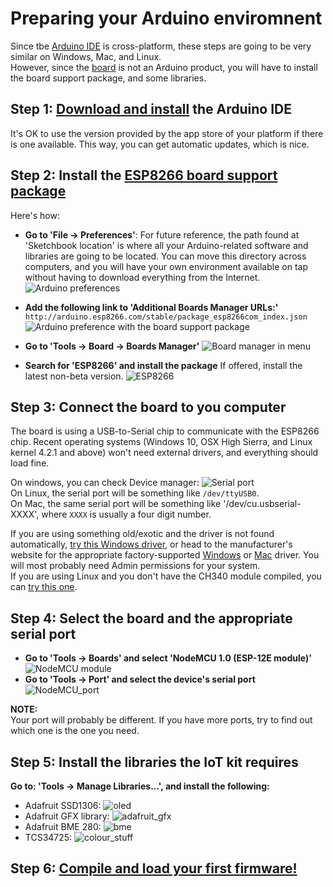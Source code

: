 # Preparing your Arduino enviromnent

Since tbe [Arduino IDE](https://www.arduino.cc/en/Main/Software) is cross-platform, these steps are going to be very similar on Windows, Mac, and Linux.  
However, since the [board](nodemcu_intro.md) is not an Arduino product, you will have to install the board support package, and some libraries.

## Step 1: [Download and install](https://www.arduino.cc/en/Main/Software) the Arduino IDE

It's OK to use the version provided by the app store of your platform if there is one available. This way, you can get automatic updates, which is nice.

## Step 2: Install the [ESP8266 board support package](http://arduino.esp8266.com/Arduino/versions/2.0.0/doc/installing.html)

Here's how:
-  **Go to 'File -> Preferences'**:
For future reference, the path found at 'Sketchbook location' is where all your Arduino-related software and libraries are going to be located. You can move this directory across computers, and you will have your own environment available on tap without having to download everything from the Internet. 
![Arduino preferences](images/arduino_prefs.png)

- **Add the following link to 'Additional Boards Manager URLs:'**
`http://arduino.esp8266.com/stable/package_esp8266com_index.json`
![Arduino preference with the board support package](images/addon_url_added.png)

- **Go to 'Tools -> Board -> Boards Manager'**
![Board manager in menu](images/board_manager_access.png)

- **Search for 'ESP8266' and install the package**
If offered, install the latest non-beta version.
![ESP8266](images/esp8266_selected.png)

## Step 3: Connect the board to you computer

The board is using a USB-to-Serial chip to communicate with the ESP8266 chip. Recent operating systems (Windows 10, OSX High Sierra, and Linux kernel 4.2.1 and above) won't need external drivers, and everything should load fine.  

On windows, you can check Device manager:
![Serial port](images/serial_ports.png)  
On Linux, the serial port will be something like `/dev/ttyUSB0`.  
On Mac, the same serial port will be something like '/dev/cu.usbserial-XXXX', where `XXXX` is usually a four digit number.

If you are using something old/exotic and the driver is not found automatically, [try this Windows driver](https://github.com/HobbyComponents/CH340-Drivers), or head to the manufacturer's website for the appropriate factory-supported [Windows](http://www.wch.cn/download/CH341SER_EXE.html) or [Mac](http://www.wch.cn/download/CH341SER_MAC_ZIP.html) driver. You will most probably need Admin permissions for your system.  
If you are using Linux and you don't have the CH340 module compiled, you can [try this one](https://github.com/juliagoda/CH341SER).

## Step 4: Select the board and the appropriate serial port
- **Go to 'Tools -> Boards' and select 'NodeMCU 1.0 (ESP-12E module)'**
![NodeMCU module](images/nodemcu_selected.png)
- **Go to 'Tools -> Port' and select the device's serial port**
![NodeMCU_port](images/com_port_selected.png)

**NOTE:**  
Your port will probably be different. If you have more ports, try to find out which one is the one you need.

## Step 5: Install the libraries the IoT kit requires
**Go to: 'Tools -> Manage Libraries...', and install the following:**
- Adafruit SSD1306:
![oled](images/ssd1306_lib.png)
- Adafruit GFX library:
![adafruit_gfx](images/adafruit_gfx_library.png)
- Adafruit BME 280:
![bme](images/bme280_lib.png)
- TCS34725:
![colour_stuff](images/tcs34725_lib.png)

## Step 6: [Compile and load your first firmware!](getting_started.md)